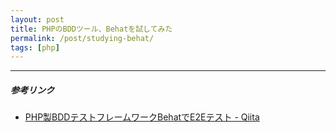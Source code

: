 ```yaml
---
layout: post
title: PHPのBDDツール、Behatを試してみた
permalink: /post/studying-behat/
tags: [php]
---
```



---

##### 参考リンク

- [PHP製BDDテストフレームワークBehatでE2Eテスト - Qiita](http://qiita.com/k-motoyan/items/869481d8386568c68bfd)